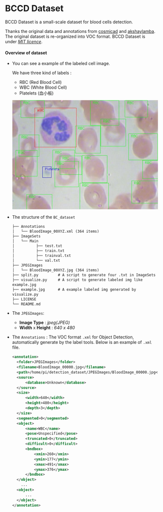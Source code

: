 # BCCD Dataset

BCCD Dataset is a small-scale dataset for blood cells detection.

Thanks the original data and annotations from [cosmicad](https://github.com/cosmicad/dataset) and [akshaylamba](https://github.com/akshaylamba/all_CELL_data). The original dataset is re-organized into VOC format. BCCD Dataset is under *[MIT licence](./LICENSE)*.

#### Overview of dataset

* You can see a example of the labeled cell image.

  We have three kind of labels :

  * RBC (Red Blood Cell)
  * WBC (White Blood Cell)
  * Platelets (血小板)

  ![example](./example.jpg)


* The structure of the `BC_dataset`

  ```
  ├── Annotations
  │   └── BloodImage_00XYZ.xml (364 items)
  ├── ImageSets
  │   └── Main
  │          ├── test.txt
  │          ├── train.txt
  │          ├── trainval.txt
  │          └── val.txt
  ├── JPEGImages
  │   └── BloodImage_00XYZ.jpg (364 items)
  ├── split.py         # A script to generate four .txt in ImageSets
  ├── visualize.py     # A script to generate labeled img like example.jpg
  ├── example.jpg      # A example labeled img generated by visualize.py
  ├── LICENSE
  └── README.md
  ```

* The  `JPEGImages`:

  * **Image Type** : *jpeg(JPEG)*
  * **Width** x **Height** : *640 x 480*

* The `Annotations` : The VOC format `.xml` for Object Detection, automatically generate by the label tools. Below is an example of `.xml` file.

  ```xml
  <annotation>
  	<folder>JPEGImages</folder>
  	<filename>BloodImage_00000.jpg</filename>
  	<path>/home/pi/detection_dataset/JPEGImages/BloodImage_00000.jpg</path>
  	<source>
  		<database>Unknown</database>
  	</source>
  	<size>
  		<width>640</width>
  		<height>480</height>
  		<depth>3</depth>
  	</size>
  	<segmented>0</segmented>
  	<object>
  		<name>WBC</name>
  		<pose>Unspecified</pose>
  		<truncated>0</truncated>
  		<difficult>0</difficult>
  		<bndbox>
  			<xmin>260</xmin>
  			<ymin>177</ymin>
  			<xmax>491</xmax>
  			<ymax>376</ymax>
  		</bndbox>
  	</object>
      ...
  	<object>
  		...
  	</object>
  </annotation>
  ```

